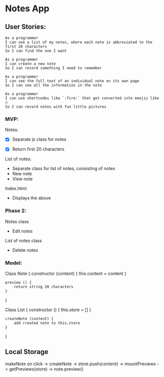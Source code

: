 # Notes App

## User Stories:

```
As a programmer
I can see a list of my notes, where each note is abbreviated to the first 20 characters
So I can find the one I want
```

```
As a programmer
I can create a new note
So I can record something I need to remember
```

```
As a programmer
I can see the full text of an individual note on its own page
So I can see all the information in the note
```

```
As a programmer
I can use shortcodes like `:fire:` that get converted into emojis like 🔥
So I can record notes with fun little pictures
```

### MVP:

Notes:
- [x] Separate js class for notes 
- [x] Return first 20 characters


List of notes:
- Separate class for list of notes, consisting of notes
- New note
- View note

Index.html:
- Displays the above


### Phase 2:

Notes class
- Edit notes

List of notes class
- Delete notes


### Model:

Class Note {
	constructor (content) {
		this.content = content
	}

	preview () {
		return string 20 characters
	}
}


Class List {
	constructor () {
		this.store = []
	}

	createNote (content) {
		add created note to this.store
	}
}


## Local Storage

makeNote on click
	-> createNote
		-> store.push(content)
			-> mountPreviews
				-> getPreviews(store)
					-> note.preview()














